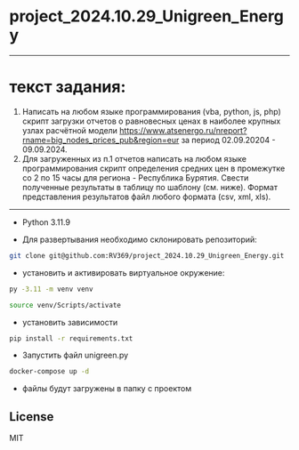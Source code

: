 # project_2024.10.29_Unigreen_Energy

---------------------------------
# текст задания:
1. Написать на любом языке программирования (vba, python, js, php) скрипт загрузки отчетов о равновесных ценах в наиболее крупных узлах расчётной модели https://www.atsenergo.ru/nreport?rname=big_nodes_prices_pub&region=eur за период 02.09.20204 - 09.09.2024.
2. Для загруженных из п.1 отчетов написать на любом языке программирования скрипт определения средних цен в промежутке со 2 по 15 часы для  региона - Республика Бурятия. Свести полученные результаты в таблицу по шаблону (см. ниже). Формат представления результатов файл любого формата (csv, xml, xls).
--------------
- Python 3.11.9

- Для развертывания необходимо склонировать репозиторий:
```sh
git clone git@github.com:RV369/project_2024.10.29_Unigreen_Energy.git
```
- установить и активировать виртуальное окружение:

```sh
py -3.11 -m venv venv
```
```sh
source venv/Scripts/activate
```

- установить зависимости
```sh
pip install -r requirements.txt
```
- Запустить файл unigreen.py
```sh
docker-compose up -d
```
- файлы будут загружены в папку с проектом

## License

MIT
